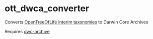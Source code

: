 ott_dwca_converter
==================

Converts [OpenTreeOfLife interim taxonomies](https://github.com/OpenTreeOfLife/reference-taxonomy) to Darwin Core Archives

Requires [dwc-archive](https://rubygems.org/gems/dwc-archive)
